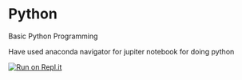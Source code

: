 # Python
Basic Python Programming

Have used anaconda navigator for jupiter notebook for doing python

[![Run on Repl.it](https://repl.it/badge/github/gov466/Python)](https://repl.it/github/gov466/Python)
 
